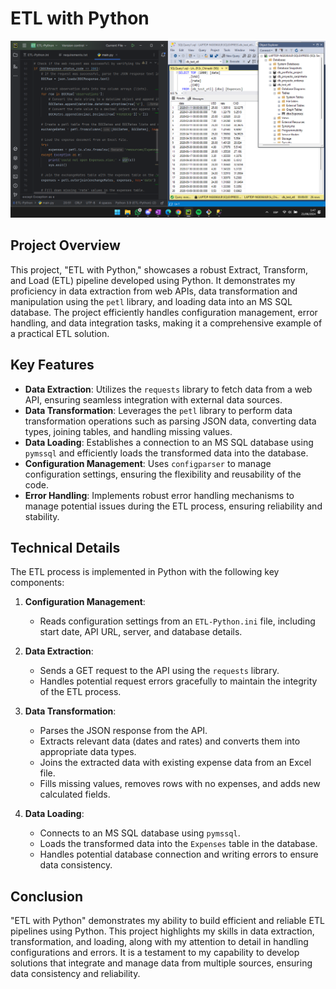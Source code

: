 # ETL with Python

<p align="center">
  <img src="https://github.com/floresernesto95/Images/blob/main/project-python-etl.png"/>
</p>

## Project Overview

This project, "ETL with Python," showcases a robust Extract, Transform, and Load (ETL) pipeline developed using Python. It demonstrates my proficiency in data extraction from web APIs, data transformation and manipulation using the `petl` library, and loading data into an MS SQL database. The project efficiently handles configuration management, error handling, and data integration tasks, making it a comprehensive example of a practical ETL solution.

## Key Features

- **Data Extraction**: Utilizes the `requests` library to fetch data from a web API, ensuring seamless integration with external data sources.
- **Data Transformation**: Leverages the `petl` library to perform data transformation operations such as parsing JSON data, converting data types, joining tables, and handling missing values.
- **Data Loading**: Establishes a connection to an MS SQL database using `pymssql` and efficiently loads the transformed data into the database.
- **Configuration Management**: Uses `configparser` to manage configuration settings, ensuring the flexibility and reusability of the code.
- **Error Handling**: Implements robust error handling mechanisms to manage potential issues during the ETL process, ensuring reliability and stability.

## Technical Details

The ETL process is implemented in Python with the following key components:

1. **Configuration Management**:
    - Reads configuration settings from an `ETL-Python.ini` file, including start date, API URL, server, and database details.

2. **Data Extraction**:
    - Sends a GET request to the API using the `requests` library.
    - Handles potential request errors gracefully to maintain the integrity of the ETL process.

3. **Data Transformation**:
    - Parses the JSON response from the API.
    - Extracts relevant data (dates and rates) and converts them into appropriate data types.
    - Joins the extracted data with existing expense data from an Excel file.
    - Fills missing values, removes rows with no expenses, and adds new calculated fields.

4. **Data Loading**:
    - Connects to an MS SQL database using `pymssql`.
    - Loads the transformed data into the `Expenses` table in the database.
    - Handles potential database connection and writing errors to ensure data consistency.

## Conclusion

"ETL with Python" demonstrates my ability to build efficient and reliable ETL pipelines using Python. This project highlights my skills in data extraction, transformation, and loading, along with my attention to detail in handling configurations and errors. It is a testament to my capability to develop solutions that integrate and manage data from multiple sources, ensuring data consistency and reliability.
